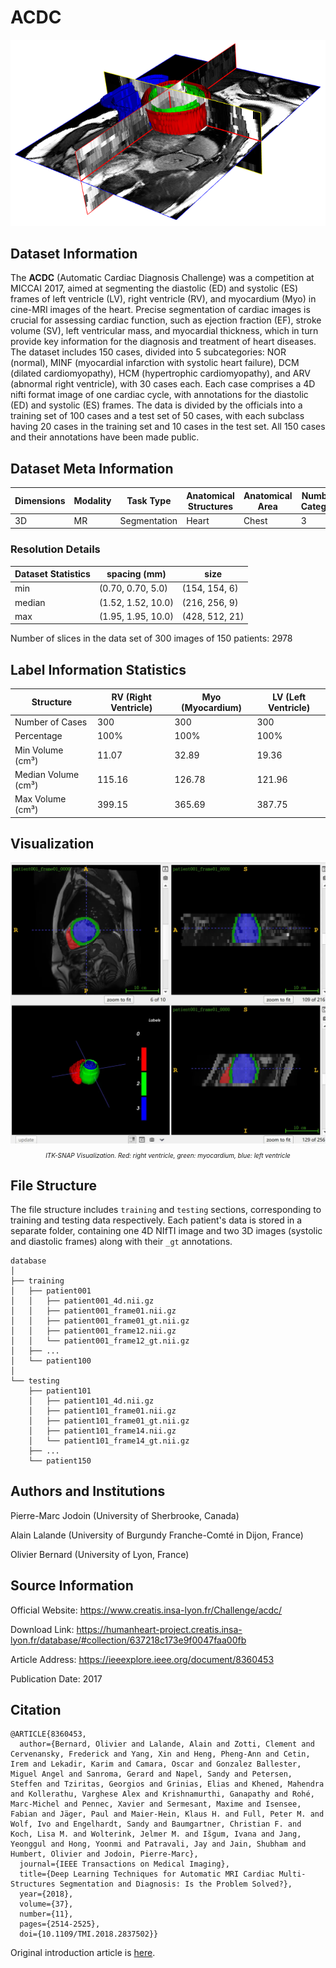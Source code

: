 # ACDC

<div align="center">
    <a href="https://github.com/openmedlab/"><img width="700px" height="auto" src="appendix/ACDC_0.png"></a>
</div>
<p style="text-align:center;font-size:10px;"><em></em></p>

## Dataset Information

The **ACDC** (Automatic Cardiac Diagnosis Challenge) was a competition at MICCAI 2017, aimed at segmenting the diastolic (ED) and systolic (ES) frames of left ventricle (LV), right ventricle (RV), and myocardium (Myo) in cine-MRI images of the heart. Precise segmentation of cardiac images is crucial for assessing cardiac function, such as ejection fraction (EF), stroke volume (SV), left ventricular mass, and myocardial thickness, which in turn provide key information for the diagnosis and treatment of heart diseases. The dataset includes 150 cases, divided into 5 subcategories: NOR (normal), MINF (myocardial infarction with systolic heart failure), DCM (dilated cardiomyopathy), HCM (hypertrophic cardiomyopathy), and ARV (abnormal right ventricle), with 30 cases each. Each case comprises a 4D nifti format image of one cardiac cycle, with annotations for the diastolic (ED) and systolic (ES) frames. The data is divided by the officials into a training set of 100 cases and a test set of 50 cases, with each subclass having 20 cases in the training set and 10 cases in the test set. All 150 cases and their annotations have been made public.

## Dataset Meta Information

| Dimensions | Modality | Task Type | Anatomical Structures | Anatomical Area | Number of Categories | Data Volume | File Format |
|------------|----------|-----------|-----------------------|-----------------|----------------------|-------------|-------------|
| 3D         | MR       | Segmentation | Heart                 | Chest           | 3                    | 150         | .nii.gz     |


### Resolution Details

| Dataset Statistics | spacing (mm)     | size            |
|--------------------|------------------|-----------------|
| min                | (0.70, 0.70, 5.0)              | (154, 154, 6)     |
| median             | (1.52, 1.52, 10.0)           | (216, 256, 9) |
| max                | (1.95, 1.95, 10.0)              | (428, 512, 21) |

Number of slices in the data set of 300 images of 150 patients: 2978

## Label Information Statistics

| Structure          | RV (Right Ventricle) | Myo (Myocardium) | LV (Left Ventricle) |
|------------------- |----------------------|------------------|---------------------|
| Number of Cases    | 300                  | 300              | 300                 |
| Percentage         | 100%                 | 100%             | 100%                |
| Min Volume (cm³)   | 11.07                | 32.89            | 19.36               |
| Median Volume (cm³)| 115.16               | 126.78           | 121.96              |
| Max Volume (cm³)   | 399.15               | 365.69           | 387.75              |


## Visualization

<div align="center">
    <a href="https://github.com/openmedlab/"><img width="700px" height="auto" src="appendix/ACDC_1.webp"></a>
</div>
<p style="text-align:center;font-size:10px;"><em> ITK-SNAP Visualization. Red: right ventricle, green: myocardium, blue: left ventricle</em></p>

## File Structure

The file structure includes `training` and `testing` sections, corresponding to training and testing data respectively. Each patient's data is stored in a separate folder, containing one 4D NIfTI image and two 3D images (systolic and diastolic frames) along with their `_gt` annotations.

``` 
database
│
├── training
│   ├── patient001
│   │   ├── patient001_4d.nii.gz
│   │   ├── patient001_frame01.nii.gz
│   │   ├── patient001_frame01_gt.nii.gz
│   │   ├── patient001_frame12.nii.gz
│   │   └── patient001_frame12_gt.nii.gz
│   ├── ...
│   └── patient100
│
└── testing
    ├── patient101
    │   ├── patient101_4d.nii.gz
    │   ├── patient101_frame01.nii.gz
    │   ├── patient101_frame01_gt.nii.gz
    │   ├── patient101_frame14.nii.gz
    │   └── patient101_frame14_gt.nii.gz
    ├── ...
    └── patient150
```

## Authors and Institutions

Pierre-Marc Jodoin (University of Sherbrooke, Canada)

Alain Lalande (University of Burgundy Franche-Comté in Dijon, France)

Olivier Bernard (University of Lyon, France)


## Source Information

Official Website: https://www.creatis.insa-lyon.fr/Challenge/acdc/

Download Link: https://humanheart-project.creatis.insa-lyon.fr/database/#collection/637218c173e9f0047faa00fb

Article Address: https://ieeexplore.ieee.org/document/8360453

Publication Date: 2017

## Citation

``` 
@ARTICLE{8360453,
  author={Bernard, Olivier and Lalande, Alain and Zotti, Clement and Cervenansky, Frederick and Yang, Xin and Heng, Pheng-Ann and Cetin, Irem and Lekadir, Karim and Camara, Oscar and Gonzalez Ballester, Miguel Angel and Sanroma, Gerard and Napel, Sandy and Petersen, Steffen and Tziritas, Georgios and Grinias, Elias and Khened, Mahendra and Kollerathu, Varghese Alex and Krishnamurthi, Ganapathy and Rohé, Marc-Michel and Pennec, Xavier and Sermesant, Maxime and Isensee, Fabian and Jäger, Paul and Maier-Hein, Klaus H. and Full, Peter M. and Wolf, Ivo and Engelhardt, Sandy and Baumgartner, Christian F. and Koch, Lisa M. and Wolterink, Jelmer M. and Išgum, Ivana and Jang, Yeonggul and Hong, Yoonmi and Patravali, Jay and Jain, Shubham and Humbert, Olivier and Jodoin, Pierre-Marc},
  journal={IEEE Transactions on Medical Imaging}, 
  title={Deep Learning Techniques for Automatic MRI Cardiac Multi-Structures Segmentation and Diagnosis: Is the Problem Solved?}, 
  year={2018},
  volume={37},
  number={11},
  pages={2514-2525},
  doi={10.1109/TMI.2018.2837502}}
```

Original introduction article is [here](https://zhuanlan.zhihu.com/p/658483739).